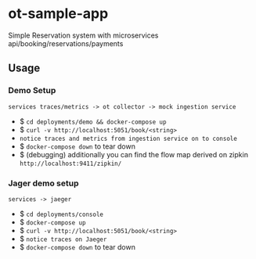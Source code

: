 # ot-sample-app

Simple Reservation system with microservices api/booking/reservations/payments


## Usage

### Demo Setup

`services traces/metrics -> ot collector -> mock ingestion service`

- $ `cd deployments/demo && docker-compose up`
- $  `curl -v http://localhost:5051/book/<string>`
- `notice traces and metrics from ingestion service on to console`
- $ `docker-compose down` to tear down
- $ (debugging)  additionally you can find the flow map derived on zipkin `http://localhost:9411/zipkin/`

### Jager demo setup

`services -> jaeger` 

- $ `cd deployments/console`
- $ `docker-compose up`
- $ `curl -v http://localhost:5051/book/<string>`
- $ `notice traces on Jaeger` 
- $ `docker-compose down` to tear down
